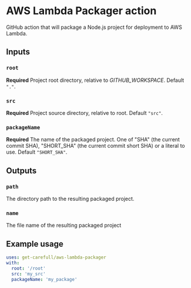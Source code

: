 # AWS Lambda Packager action

GitHub action that will package a Node.js project for deployment to AWS Lambda.

## Inputs

### `root`

**Required** Project root directory, relative to _GITHUB_WORKSPACE_. Default `"."`.

### `src`

**Required** Project source directory, relative to root. Default `"src"`.

### `packageName`

**Required** The name of the packaged project. One of "SHA" (the current commit SHA), "SHORT_SHA" (the current commit short SHA) or a literal to use. Default `"SHORT_SHA"`.

## Outputs

### `path`

The directory path to the resulting packaged project.

### `name`

The file name of the resulting packaged project

## Example usage

```yaml
uses: get-carefull/aws-lambda-packager
with:
  root: '/root'
  src: 'my_src'
  packageName: 'my_package'
```
